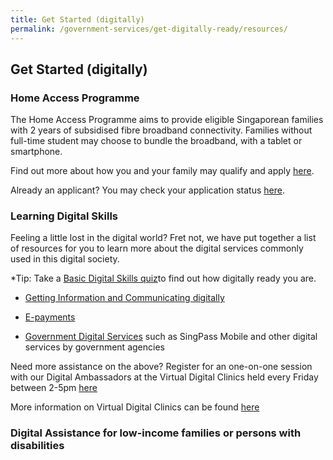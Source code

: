 ```yaml
---
title: Get Started (digitally)
permalink: /government-services/get-digitally-ready/resources/
---
```


## Get Started (digitally)


### Home Access Programme

The Home Access Programme aims to provide eligible Singaporean families with 2 years of subsidised fibre broadband connectivity. Families without full-time student may choose to bundle the broadband, with a tablet or smartphone.

Find out more about how you and your family may qualify and apply [here](https://www.imda.gov.sg/programme-listing/home-access).

Already an applicant? You may check your application status [here](https://eservice.imda.gov.sg/das/homepage).


### Learning Digital Skills

Feeling a little lost in the digital world? Fret not, we have put together a list of resources for you to learn more about the digital services commonly used in this digital society.

*Tip: Take a [Basic Digital Skills quiz](https://confirmation.gevme.com/BDS_Quiz/landing/)to find out how digitally ready you are.


- [Getting Information and Communicating digitally](https://imsilver.imda.gov.sg/learn-digital-skills/learn-online/e-communications-bds/)

- [E-payments](https://imsilver.imda.gov.sg/learn-digital-skills/learn-online/digital-transactions-bds/)

- [Government Digital Services](https://imsilver.imda.gov.sg/learn-digital-skills/learn-online/government-digital-services-bds/) such as SingPass Mobile and other digital services by government agencies


Need more assistance on the above? Register for an one-on-one session with our Digital Ambassadors at the Virtual Digital Clinics held every Friday between 2-5pm [here](https://outlook.office365.com/owa/calendar/VirtualDigitalClinic@imsilver.imda.gov.sg/bookings/)

More information on Virtual Digital Clinics can be found [here](https://imsilver.imda.gov.sg/get-one-on-one-assistance/virtual-digital-clinics/)


### Digital Assistance for low-income families or persons with disabilities



